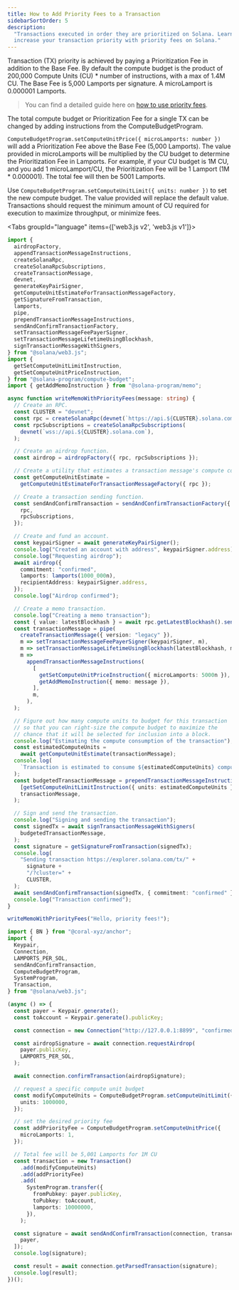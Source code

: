 ```yaml
---
title: How to Add Priority Fees to a Transaction
sidebarSortOrder: 5
description:
  "Transactions executed in order they are prioritized on Solana. Learn how to
  increase your transaction priority with priority fees on Solana."
---
```


Transaction (TX) priority is achieved by paying a Prioritization Fee in addition
to the Base Fee. By default the compute budget is the product of 200,000 Compute
Units (CU) \* number of instructions, with a max of 1.4M CU. The Base Fee is
5,000 Lamports per signature. A microLamport is 0.000001 Lamports.

> You can find a detailed guide here on
> [how to use priority fees](/content/guides/advanced/how-to-use-priority-fees.md).

The total compute budget or Prioritization Fee for a single TX can be changed by
adding instructions from the ComputeBudgetProgram.

`ComputeBudgetProgram.setComputeUnitPrice({ microLamports: number })` will add a
Prioritization Fee above the Base Fee (5,000 Lamports). The value provided in
microLamports will be multiplied by the CU budget to determine the
Prioritization Fee in Lamports. For example, if your CU budget is 1M CU, and you
add 1 microLamport/CU, the Prioritization Fee will be 1 Lamport (1M \*
0.000001). The total fee will then be 5001 Lamports.

Use `ComputeBudgetProgram.setComputeUnitLimit({ units: number })` to set the new
compute budget. The value provided will replace the default value. Transactions
should request the minimum amount of CU required for execution to maximize
throughput, or minimize fees.

<Tabs groupId="language" items={['web3.js v2', 'web3.js v1']}>

<Tab value="web3.js v2">

```typescript filename="add-memo.ts" {61-72} {37-38} {77-87}
import {
  airdropFactory,
  appendTransactionMessageInstructions,
  createSolanaRpc,
  createSolanaRpcSubscriptions,
  createTransactionMessage,
  devnet,
  generateKeyPairSigner,
  getComputeUnitEstimateForTransactionMessageFactory,
  getSignatureFromTransaction,
  lamports,
  pipe,
  prependTransactionMessageInstructions,
  sendAndConfirmTransactionFactory,
  setTransactionMessageFeePayerSigner,
  setTransactionMessageLifetimeUsingBlockhash,
  signTransactionMessageWithSigners,
} from "@solana/web3.js";
import {
  getSetComputeUnitLimitInstruction,
  getSetComputeUnitPriceInstruction,
} from "@solana-program/compute-budget";
import { getAddMemoInstruction } from "@solana-program/memo";

async function writeMemoWithPriorityFees(message: string) {
  // Create an RPC.
  const CLUSTER = "devnet";
  const rpc = createSolanaRpc(devnet(`https://api.${CLUSTER}.solana.com`));
  const rpcSubscriptions = createSolanaRpcSubscriptions(
    devnet(`wss://api.${CLUSTER}.solana.com`),
  );

  // Create an airdrop function.
  const airdrop = airdropFactory({ rpc, rpcSubscriptions });

  // Create a utility that estimates a transaction message's compute consumption.
  const getComputeUnitEstimate =
    getComputeUnitEstimateForTransactionMessageFactory({ rpc });

  // Create a transaction sending function.
  const sendAndConfirmTransaction = sendAndConfirmTransactionFactory({
    rpc,
    rpcSubscriptions,
  });

  // Create and fund an account.
  const keypairSigner = await generateKeyPairSigner();
  console.log("Created an account with address", keypairSigner.address);
  console.log("Requesting airdrop");
  await airdrop({
    commitment: "confirmed",
    lamports: lamports(1000_000n),
    recipientAddress: keypairSigner.address,
  });
  console.log("Airdrop confirmed");

  // Create a memo transaction.
  console.log("Creating a memo transaction");
  const { value: latestBlockhash } = await rpc.getLatestBlockhash().send();
  const transactionMessage = pipe(
    createTransactionMessage({ version: "legacy" }),
    m => setTransactionMessageFeePayerSigner(keypairSigner, m),
    m => setTransactionMessageLifetimeUsingBlockhash(latestBlockhash, m),
    m =>
      appendTransactionMessageInstructions(
        [
          getSetComputeUnitPriceInstruction({ microLamports: 5000n }),
          getAddMemoInstruction({ memo: message }),
        ],
        m,
      ),
  );

  // Figure out how many compute units to budget for this transaction
  // so that you can right-size the compute budget to maximize the
  // chance that it will be selected for inclusion into a block.
  console.log("Estimating the compute consumption of the transaction");
  const estimatedComputeUnits =
    await getComputeUnitEstimate(transactionMessage);
  console.log(
    `Transaction is estimated to consume ${estimatedComputeUnits} compute units`,
  );
  const budgetedTransactionMessage = prependTransactionMessageInstructions(
    [getSetComputeUnitLimitInstruction({ units: estimatedComputeUnits })],
    transactionMessage,
  );

  // Sign and send the transaction.
  console.log("Signing and sending the transaction");
  const signedTx = await signTransactionMessageWithSigners(
    budgetedTransactionMessage,
  );
  const signature = getSignatureFromTransaction(signedTx);
  console.log(
    "Sending transaction https://explorer.solana.com/tx/" +
      signature +
      "/?cluster=" +
      CLUSTER,
  );
  await sendAndConfirmTransaction(signedTx, { commitment: "confirmed" });
  console.log("Transaction confirmed");
}

writeMemoWithPriorityFees("Hello, priority fees!");
```

</Tab>

<Tab value="web3.js v1">

```typescript filename="add-priority-fees.ts" {25-28, 30-33}
import { BN } from "@coral-xyz/anchor";
import {
  Keypair,
  Connection,
  LAMPORTS_PER_SOL,
  sendAndConfirmTransaction,
  ComputeBudgetProgram,
  SystemProgram,
  Transaction,
} from "@solana/web3.js";

(async () => {
  const payer = Keypair.generate();
  const toAccount = Keypair.generate().publicKey;

  const connection = new Connection("http://127.0.0.1:8899", "confirmed");

  const airdropSignature = await connection.requestAirdrop(
    payer.publicKey,
    LAMPORTS_PER_SOL,
  );

  await connection.confirmTransaction(airdropSignature);

  // request a specific compute unit budget
  const modifyComputeUnits = ComputeBudgetProgram.setComputeUnitLimit({
    units: 1000000,
  });

  // set the desired priority fee
  const addPriorityFee = ComputeBudgetProgram.setComputeUnitPrice({
    microLamports: 1,
  });

  // Total fee will be 5,001 Lamports for 1M CU
  const transaction = new Transaction()
    .add(modifyComputeUnits)
    .add(addPriorityFee)
    .add(
      SystemProgram.transfer({
        fromPubkey: payer.publicKey,
        toPubkey: toAccount,
        lamports: 10000000,
      }),
    );

  const signature = await sendAndConfirmTransaction(connection, transaction, [
    payer,
  ]);
  console.log(signature);

  const result = await connection.getParsedTransaction(signature);
  console.log(result);
})();
```

</Tab>

</Tabs>
